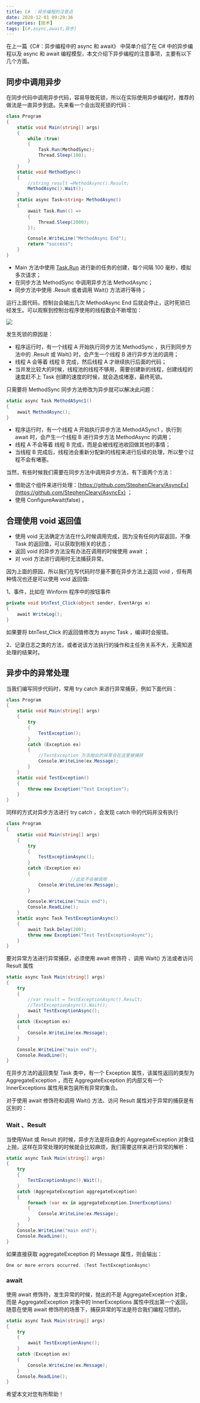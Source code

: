 ```yaml
---
title: C# ：异步编程的注意点
date: 2020-12-01 09:29:36
categories: [技术]
tags: [C#,async,await,异步]
---
```


在上一篇《C#：异步编程中的 async 和 await》 中简单介绍了在 C# 中的异步编程以及 async 和 await 编程模型，本文介绍下异步编程的注意事项，主要有以下几个方面。

<!--more-->

## 同步中调用异步

在同步代码中调用异步代码，容易导致死锁，所以在实际使用异步编程时，推荐的做法是一直异步到底。先来看一个会出现死锁的代码：

```csharp
class Program
{
    static void Main(string[] args)
    {
        while (true)
        {
            Task.Run(MethodSync);
            Thread.Sleep(100);
        }
    }
    static void MethodSync()
    {
        //string result =MethodAsync().Result;
        MethodAsync().Wait();
    }
    static async Task<string> MethodAsync()
    {
        await Task.Run(() =>
        {
            Thread.Sleep(2000);
        });

        Console.WriteLine("MethodAsync End");
        return "success";
    }
}
```

 

- Main  方法中使用 [Task.Run](http://task.Run) 进行新的任务的创建，每个间隔 100  毫秒，模拟多次请求；
- 在同步方法 MethodSync 中调用异步方法 MethodAsync；
- 同步方法中使用 .Result  或者调用 Wait() 方法进行等待；

运行上面代码，控制台会输出几次 MethodAsync End 后就会停止，这时死锁已经发生。可以观察到控制台程序使用的线程数会不断增加：

![](https://cdn.jsdelivr.net/gh/oec2003/hblog-images/img/202201290754760.png)

发生死锁的原因是：

- 程序运行时，有一个线程 A 开始执行同步方法 MethodSync ，执行到同步方法中的 .Result 或 Wait() 时，会产生一个线程 B 进行异步方法的调用；
- 线程 A 会等着 线程 B 完成，然后线程 A 才继续执行后面的代码；
- 当并发比较大的时候，线程池的线程不够用，需要创建新的线程，创建线程的速度赶不上 Task 创建的速度的时候，就会造成堵塞，最终死锁。

只需要将 MethodSync 同步方法修改为异步就可以解决此问题：

```csharp
static async Task MethodASync1()
{
    await MethodAsync();
}
```

- 程序运行时，有一个线程 A 开始执行异步方法 MethodASync1 ，执行到 await 时，会产生一个线程 B 进行异步方法 MethodAsync 的调用；
- 线程 A 不会等着 线程 B 完成，而是会被线程池收回做其他的事情；
- 当线程 B 完成后，线程池会重新分配新的线程来进行后续的处理，所以整个过程不会有堵塞。

当然，有些时候我们需要在同步方法中调用异步方法，有下面两个方法：

- 借助这个组件来进行处理：[https://github.com/StephenCleary/AsyncEx](https://github.com/StephenCleary/AsyncEx) ；
- 使用 ConfigureAwait(false) 。

## 合理使用 void 返回值

- 使用 void 无法确定方法在什么时候调用完成，因为没有任何内容返回，不像 Task 的返回值，可以获取到相关的状态；
- 返回 void 的异步方法没有办法在调用的时候使用 await ；
- 对 void 方法进行调用时无法捕获异常。

因为上面的原因，所以我们在写代码时尽量不要在异步方法上返回 void ，但有两种情况也还是可以使用 void 返回值:

1、事件，比如在 Winform 程序中的按钮事件

```csharp
private void btnTest_Click(object sender, EventArgs e)        
{            
	await WriteLog();        
}
```

如果要将 btnTest_Click 的返回值修改为 async Task ，编译时会报错。

2、记录日志之类的方法，或者说该方法执行的操作和主任务关系不大，无需知道处理的结果时。

## 异步中的异常处理

当我们编写同步代码时，常用 try catch 来进行异常捕获，例如下面代码：

```csharp
class Program
{
    static void Main(string[] args)
    {
        try
        {
            TestException();
        }
        catch (Exception ex)
        {
            //TestException 方法抛出的异常会在这里被捕获
            Console.WriteLine(ex.Message);
        }
    }
    static void TestException()
    {
        throw new Exception("Test Exception");
    }
}
```

同样的方式对异步方法进行 try catch ，会发现 catch 中的代码并没有执行

```csharp
class Program
{
    static void Main(string[] args)
    {
        try
        {
            TestExceptionAsync();
        }
        catch (Exception ex)
        {
						//此处不会被调用
            Console.WriteLine(ex.Message);
        }
        
        Console.WriteLine("main end");
        Console.ReadLine();
    }
    static async Task TestExceptionAsync()
    {
        await Task.Delay(200);
        throw new Exception("Test TestExceptionAsync");
    }
}
```

要对异常方法进行异常捕获，必须使用 await 修饰符 、调用 Wait() 方法或者访问 Result 属性

```csharp
static async Task Main(string[] args)
{
    try
    {
        //var result = TestExceptionAsync().Result;
        //TestExceptionAsync().Wait();
        await TestExceptionAsync();
    }
    catch (Exception ex)
    {
        Console.WriteLine(ex.Message);
    }
    
    Console.WriteLine("main end");
    Console.ReadLine();
}
```

在异步方法的返回类型 Task 类中，有一个 Exception 属性，该属性返回的类型为 AggregateException ，而在 AggregateException 的内部又有一个 InnerExceptions 属性用来包装所有异常的集合。



对于使用 await 修饰符和调用 Wait() 方法、访问 Result 属性对于异常的捕获是有区别的：

### Wait 、Result

当使用Wait 或 Result 的时候，异步方法是将自身的 AggregateException 对象往上抛，这样在异常处理的时候就会比较麻烦，我们需要这样来进行异常的解析：

```csharp
static async Task Main(string[] args)
{
    try
    {
        TestExceptionAsync().Wait();
    }
    catch (AggregateException aggregateException)
    {
        foreach (var ex in aggregateException.InnerExceptions)
        {
            Console.WriteLine(ex.Message);
        }
    }
    Console.WriteLine("main end");
    Console.ReadLine();
}
```

如果直接获取 aggregateException 的 Message 属性，则会输出：

```csharp
One or more errors occurred. (Test TestExceptionAsync)
```

### await

使用 await 修饰符，发生异常的时候，抛出的不是 AggregateException 对象，而是 AggregateException 对象中的 InnerExceptions 属性中找出第一个返回，随意在使用 await 修饰符的场景下，捕获异常的写法是符合我们编程习惯的。

```csharp
static async Task Main(string[] args)
{
    try
    {
        await TestExceptionAsync();
    }
    catch (Exception ex)
    {
        Console.WriteLine(ex.Message);
    }
    Console.ReadLine();
}
```

希望本文对您有所帮助！
